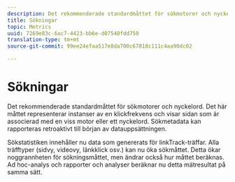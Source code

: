 ```yaml
---
description: Det rekommenderade standardmåttet för sökmotorer och nyckelord. Det här måttet representerar instanser av en klickfrekvens och visar sidan som är associerad med en viss motor eller ett nyckelord. Sökmetadata kan rapporteras retroaktivt till början av datauppsättningen.
title: Sökningar
topic: Metrics
uuid: 7269e83c-6ac7-4423-bb6e-d07540fdd750
translation-type: tm+mt
source-git-commit: 99ee24efaa517e8da700c67818c111c4aa90dc02

---
```



# Sökningar

Det rekommenderade standardmåttet för sökmotorer och nyckelord. Det här måttet representerar instanser av en klickfrekvens och visar sidan som är associerad med en viss motor eller ett nyckelord. Sökmetadata kan rapporteras retroaktivt till början av datauppsättningen.

Sökstatistiken innehåller nu data som genererats för linkTrack-träffar. Alla träfftyper (sidvy, videovy, länkklick osv.) kan nu öka sökmåttet. Detta ökar noggrannheten för sökningsmåttet, men ändrar också hur måttet beräknas. Ad hoc-analys och rapporter och analyser beräknar nu detta mätresultat på samma sätt.
